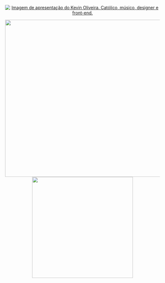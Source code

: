<p align="center">
<a href="https://kevinoliveira.com.br/" target="_blank" title="Ver mais informações no meu site!"><img src="https://github.com/kvnol/kvnol/assets/3299130/39e7ea7a-f2a2-4957-90cd-7ad3a1ba552d" alt="Imagem de apresentação do Kevin Oliveira. Católico, músico, designer e front-end."></a>
</p>

<p align="center">
  <img src="https://github-readme-stats.vercel.app/api?username=kvnol&theme=dark&count_private=true&show_icons=true&title_color=4C42FF&icon_color=4C42FF&line_height=20" width="510">
  <img src="https://github-readme-stats.vercel.app/api/top-langs/?username=kvnol&theme=dark&layout=compact&show_icons=true&title_color=4C42FF&icon_color=4C42FF" width="328">
</p>
